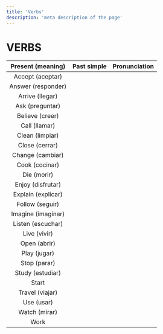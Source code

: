 ```yaml
---
title: 'Verbs'
description: 'meta description of the page'
---
```

# VERBS

| **Present (meaning)** | **Past simple** | **Pronunciation** |
|:---------------------:|:---------------:|:-----------------:|
|Accept (aceptar)       |                 ||
|Answer (responder)     |                 ||
|Arrive (llegar)        |||
|Ask (preguntar)        |||
|Believe (creer)        |||
|Call (llamar)          |||
|Clean (limpiar)        |||
|Close (cerrar)         |||
|Change (cambiar)       |||
|Cook (cocinar)         |||
|Die (morir)            |||
|Enjoy (disfrutar)      |||
|Explain (explicar)     |||
|Follow (seguir)        |||
|Imagine (imaginar)     |||
|Listen (escuchar)      |||
|Live (vivir)           |||
|Open (abrir)           |||
|Play (jugar)           |||
|Stop (parar)           |||
|Study (estudiar)       |||
|Start                  |||
|Travel (viajar)        |||
|Use (usar)             |||
|Watch (mirar)          |||
|Work                   |||